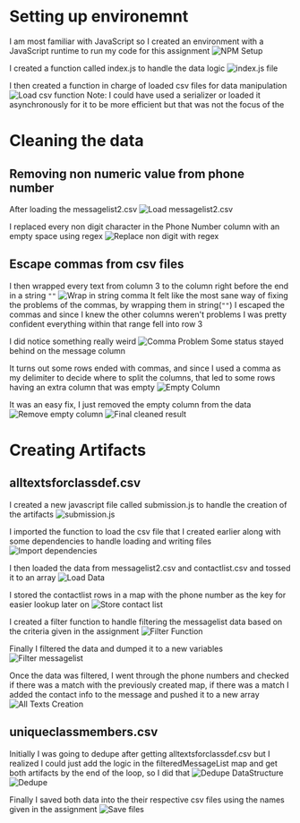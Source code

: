 # Setting up environemnt
I am most familiar with JavaScript so I created an environment with a JavaScript
runtime to run my code for this assignment
![NPM Setup](./images/npm-setup.png)

I created a function called index.js to handle the data logic
![index.js file](./images/indexjs.png)

I then created a function in charge of loaded csv files for data manipulation
![Load csv function](./images/load-csv.png)
Note: I could have used a serializer or loaded it asynchronously for it to be
more efficient but that was not the focus of the

# Cleaning the data
## Removing non numeric value from phone number
After loading the messagelist2.csv
![Load messagelist2.csv](./images/load-messagelist2.png)

I replaced every non digit character in the Phone Number column with an empty
space using regex
![Replace non digit with regex](./images/regex-replace.png)

## Escape commas from csv files
I then wrapped every text from column 3 to the column right before the end in a string
`""`
![Wrap in string comma](./images/wrap-text.png)
It felt like the most sane way of fixing the problems of the commas, by wrapping
them in string(`""`) I escaped the commas and since I knew the other columns
weren't problems I was pretty confident everything within that range fell into
row 3

I did notice something really weird
![Comma Problem](./images/comma-problem.png)
Some status stayed behind on the message column

It turns out some rows ended with commas, and since I used a comma as my
delimiter to decide where to split the columns, that led to some rows having an
extra column that was empty
![Empty Column](./images/empty-column.png)

It was an easy fix, I just removed the empty column from the data
![Remove empty column](./images/remove-empty-column.png)
![Final cleaned result](./images/final-cleaned-result.png)

# Creating Artifacts
## alltextsforclassdef.csv
I created a new javascript file called submission.js to handle the creation of
the artifacts
![submission.js](./images/submissionjs.png)

I imported the function to load the csv file that I created earlier along with
some dependencies to handle loading and writing files
![Import dependencies](./images/import-dependencies.png)

I then loaded the data from messagelist2.csv and contactlist.csv and tossed it
to an array
![Load Data](./images/load-data.png)

I stored the contactlist rows in a map with the phone number as the key for
easier lookup later on
![Store contact list](./images/store-contactlist.png)

I created a filter function to handle filtering the messagelist data based on
the criteria given in the assignment
![Filter Function](./images/filter-function.png)

Finally I filtered the data and dumped it to a new variables
![Filter messagelist](./images/filter-data.png)

Once the data was filtered, I went through the phone numbers and checked if
there was a match with the previously created map, if there was a match I added the
contact info to the message and pushed it to a new array
![All Texts Creation](./images/all-texts-creation.png)

## uniqueclassmembers.csv
Initially I was going to dedupe after getting alltextsforclassdef.csv but I
realized I could just add the logic in the filteredMessageList map and get both
artifacts by the end of the loop, so I did that
![Dedupe DataStructure](./images/dedupe-datastructure.png)
![Dedupe](./images/dedupe.png)

Finally I saved both data into the their respective csv files using the names
given in the assignment
![Save files](./images/save-files.png)
